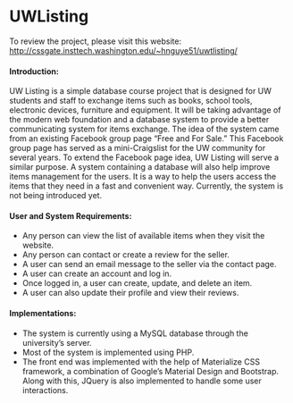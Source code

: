 # UWListing

To review the project, please visit this website: 
http://cssgate.insttech.washington.edu/~hnguye51/uwtlisting/

#### Introduction:

UW Listing is a simple database course project that is designed for UW students and staff to exchange items such as books, school tools, electronic devices, furniture and equipment. It will be taking advantage of the modern web foundation and a database system to provide a better communicating system for items exchange. The idea of the system came from an existing Facebook group page “Free and For Sale.” This Facebook group page has served as a mini-Craigslist for the UW community for several years. To extend the Facebook page idea, UW Listing will serve a similar purpose. A system containing a database will also help improve items management for the users. It is a way to help the users access the items that they need in a fast and convenient way. Currently, the system is not being introduced yet.
  
#### User and System Requirements:

  - Any person can view the list of available items when they visit the website.
  - Any person can contact or create a review for the seller.
  - A user can send an email message to the seller via the contact page.
  - A user can create an account and log in.
  - Once logged in, a user can create, update, and delete an item.
  - A user can also update their profile and view their reviews.
  
#### Implementations:

  - The system is currently using a MySQL database through the university’s server. 
  - Most of the system is implemented using PHP.
  - The front end was implemented with the help of Materialize CSS framework, a combination of Google’s Material Design and Bootstrap. Along with this, JQuery is also implemented to handle some user interactions.
